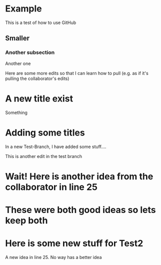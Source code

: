 # Example
This is a test of how to use GitHub


## Smaller 

### Another subsection

Another one

Here are some more edits so that I can learn how to pull (e.g. as if it's pulling the collaborator's edits)

# A new title exist
Something


# Adding some titles
In a new Test-Branch, I have added some stuff....

This is another edit in the test branch





# Wait!  Here is another idea from the collaborator in line 25

# These were both good ideas so lets keep both

# Here is some new stuff for Test2
A new idea in line 25. No way has a better idea

